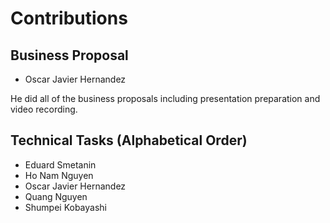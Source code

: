 # Contributions

## Business Proposal
- Oscar Javier Hernandez

He did all of the business proposals including presentation preparation and video recording.

## Technical Tasks (Alphabetical Order)
- Eduard Smetanin
- Ho Nam Nguyen
- Oscar Javier Hernandez
- Quang Nguyen
- Shumpei Kobayashi


